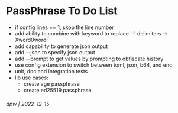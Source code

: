 # PassPhrase To Do List

* if config lines == 1, skop the line number
* add ability to combine with keyword to replace '-' delimiters -> Xword0wordF
* add capability to generate json output
* add --json to specify json output
* add --prompt to get values by prompting to obfiscate history
* use config extension to switch between toml, json, b64, and enc
* unit, doc and integration tests
* lib use cases: 
    * create age passphrase
    * create ed25519 passphrase

###### dpw | 2022-12-15
